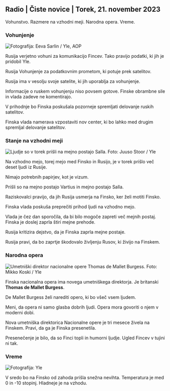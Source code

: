 ## Radio \| Čiste novice \| Torek, 21. november 2023

Vohunstvo. Razmere na vzhodni meji. Narodna opera. Vreme.

### Vohunjenje

![ Fotografija: Eeva Sarlin / Yle, AOP](https://images.cdn.yle.fi/image/upload/c_crop,h_562,w_1000,x_0,y_32/ar_1.7777777777777777,c_fill,g_faces,h_675,w_1200/dpr_1.0/q_auto:eco/f_auto/fl_lossy/v1700569701/39-1204215655ca2203557b)

Rusija verjetno vohuni za komunikacijo Fincev. Tako pravijo podatki, ki jih je pridobil Yle.

Rusija Vohunjenje za podatkovnim prometom, ki potuje prek satelitov.

Rusija ima v vesolju svoje satelite, ki jih uporablja za vohunjenje.

Informacije o ruskem vohunjenju niso povsem gotove. Finske obrambne sile in vlada zadeve ne komentirajo.

V prihodnje bo Finska poskušala pozorneje spremljati delovanje ruskih satelitov.

Finska vlada namerava vzpostaviti nov center, ki bo lahko med drugim spremljal delovanje satelitov.

### Stanje na vzhodni meji

![Ljudje so v torek prišli na mejno postajo Salla. Foto: Juuso Stoor / Yle](https://images.cdn.yle.fi/image/upload/c_crop,h_2515,w_4470,x_0,y_0/ar_1.7777777777777777,c_fill,g_faces,h_675,w_1200/dpr_1.0/q_auto:eco/f_auto/fl_lossy/v1700575368/39-1203513655b5b4d432e9)

Na vzhodno mejo, torej mejo med Finsko in Rusijo, je v torek prišlo več deset ljudi iz Rusije.

Nimajo potrebnih papirjev, kot je vizum.

Prišli so na mejno postajo Vartius in mejno postajo Salla.

Raziskovalci pravijo, da jih Rusija usmerja na Finsko, ker želi motiti Finsko.

Finska vlada poskuša preprečiti prihod ljudi na vzhodno mejo.

Vlada je čez dan sporočila, da bi bilo mogoče zapreti več mejnih postaj. Finska je doslej zaprla štiri mejne prehode.

Rusija kritizira dejstvo, da je Finska zaprla mejne postaje.

Rusija pravi, da bo zaprtje škodovalo življenju Rusov, ki živijo na Finskem.

### Narodna opera

![Umetniški direktor nacionalne opere Thomas de Mallet Burgess. Foto: Mikko Koski / Yle](https://images.cdn.yle.fi/image/upload/c_crop,h_3078,w_5472,x_0,y_570/ar_1.7777777777777777,c_fill,g_faces,h_675,w_1200/dpr_1.0/q_auto:eco/f_auto/fl_lossy/v1699350873/39-1196938654a091844d91)

Finska nacionalna opera ima novega umetniškega direktorja. Je britanski **Thomas de Mallet Burgess**.

De Mallet Burgess želi narediti opero, ki bo všeč vsem ljudem.

Meni, da opera ni samo glasba dobrih ljudi. Opera mora govoriti o njem v moderni dobi.

Nova umetniška direktorica Nacionalne opere je tri mesece živela na Finskem. Pravi, da ga je Finska presenetila.

Presenečenje je bilo, da so Finci topli in humorni ljudje. Ugled Fincev v tujini ni tak.

### Vreme

![ Fotografija: Yle](https://images.cdn.yle.fi/image/upload/c_crop,h_1080,w_1919,x_0,y_0/ar_1.7777777777777777,c_fill,g_faces,h_675,w_1200/dpr_1.0/q_auto:eco/f_auto/fl_lossy/v1700579363/39-1204521655cc80468754)

V sredo bo na Finsko od zahoda prišla snežna nevihta. Temperatura je med 0 in -10 stopinj. Hladneje je na vzhodu.